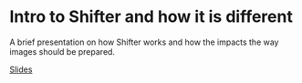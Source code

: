 # Intro to Shifter and how it is different

A brief presentation on how Shifter works and how the impacts the way images should be prepared.

[Slides](https://github.com/NERSC/2016-11-14-sc16-Container-Tutorial/raw/master/presentations/Shifter-Overview.pdf)

